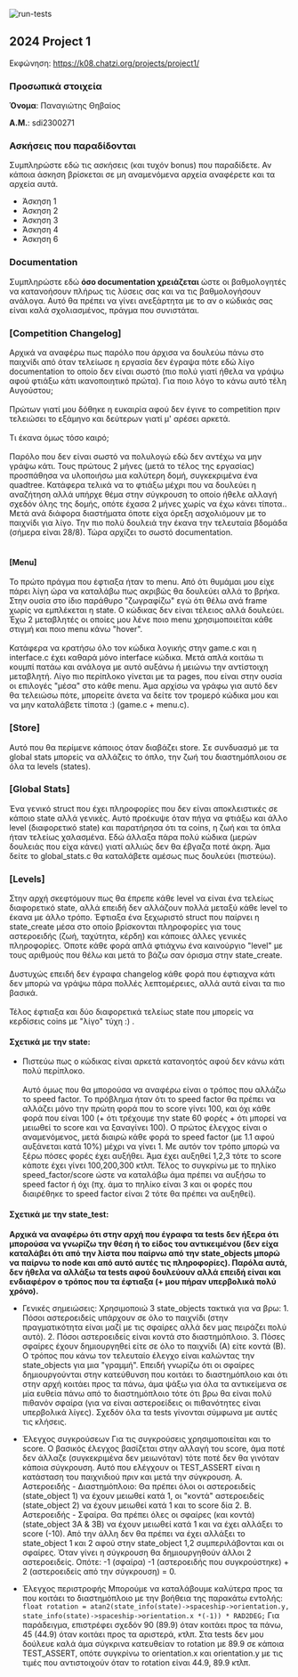 ![run-tests](../../workflows/run-tests/badge.svg)

## 2024 Project 1

Εκφώνηση: https://k08.chatzi.org/projects/project1/


### Προσωπικά στοιχεία

__Όνομα__: Παναγιώτης Θηβαίος

__Α.Μ.__: sdi2300271

### Ασκήσεις που παραδίδονται

Συμπληρώστε εδώ τις ασκήσεις (και τυχόν bonus) που παραδίδετε. Αν κάποια άσκηση
βρίσκεται σε μη αναμενόμενα αρχεία αναφέρετε και τα αρχεία αυτά.

- Άσκηση 1
- Άσκηση 2
- Άσκηση 3
- Άσκηση 4
- Άσκηση 6

### Documentation

Συμπληρώστε εδώ __όσο documentation χρειάζεται__ ώστε οι βαθμολογητές να
κατανοήσουν πλήρως τις λύσεις σας και να τις βαθμολογήσουν ανάλογα. Αυτό θα
πρέπει να γίνει ανεξάρτητα με το αν ο κώδικάς σας είναι καλά σχολιασμένος,
πράγμα που συνιστάται.

### [Competition Changelog]
Αρχικά να αναφέρω πως παρόλο που άρχισα να δουλεύω πάνω στο παιχνίδι από όταν τελείωσε η εργασία δεν έγραψα πότε εδώ λίγο documentation το οποίο δεν είναι σωστό (πιο πολύ γιατί ήθελα να γράψω αφού φτιάξω κάτι ικανοποιητικό πρώτα).
Για ποιο λόγο το κάνω αυτό τέλη Αυγούστου; <br> </br>
Πρώτων γιατί μου δόθηκε η ευκαιρία αφού δεν έγινε το competition πριν τελειώσει το εξάμηνο και δεύτερων γιατί μ' αρέσει αρκετά. <br> </br>
Τι έκανα όμως τόσο καιρό;<br> </br>
Παρόλο που δεν είναι σωστό να πολυλογώ εδώ δεν αντέχω να μην γράψω κάτι. Τους πρώτους 2 μήνες (μετά το τέλος της εργασίας) προσπάθησα να υλοποιήσω μια καλύτερη δομή, συγκεκριμένα ένα quadtree. Κατάφερα τελικά να το φτιάξω μέχρι που να δουλεύει η αναζήτηση αλλά υπήρχε θέμα στην σύγκρουση το οποίο ήθελε αλλαγή σχεδόν όλης της δομής, οπότε έχασα 2 μήνες χωρίς να έχω κάνει τίποτα.. Μετά ανά διάφορα διαστήματα όποτε είχα όρεξη ασχολιόμουν με το παιχνίδι για λίγο. Την πιο πολύ δουλειά την έκανα την τελευταία βδομάδα (σήμερα είναι 28/8). Τώρα αρχίζει το σωστό documentation. <br> </br>
#### [Menu]
Το πρώτο πράγμα που έφτιαξα ήταν το menu. Από ότι θυμάμαι μου είχε πάρει λίγη ώρα να καταλάβω πως ακριβώς θα δουλεύει αλλά το βρήκα. Στην ουσία στο ίδιο παράθυρο "ζωγραφίζω" εγώ ότι θέλω ανά frame χωρίς να εμπλέκεται η state. Ο κώδικας δεν είναι τέλειος αλλά δουλεύει. Έχω 2 μεταβλητές οι οποίες μου λένε ποιο menu χρησιμοποιείται κάθε στιγμή και ποιο menu κάνω "hover".<br></br>
Κατάφερα να κρατήσω όλο τον κώδικα λογικής στην game.c και η interface.c έχει καθαρά μόνο interface κώδικα. Μετά απλά κοιτάω τι κουμπί πατάω και ανάλογα με αυτό αυξάνω ή μειώνω την αντίστοιχη μεταβλητή. Λίγο πιο περίπλοκο γίνεται με τα pages, που είναι στην ουσία οι επιλογές "μέσα" στο κάθε menu. Άμα αρχίσω να γράφω για αυτό δεν θα τελειώσω πότε, μπορείτε άνετα να δείτε τον τρομερό κώδικα μου και να μην καταλάβετε τίποτα :) (game.c + menu.c).
### [Store]
Αυτό που θα περίμενε κάποιος όταν διαβάζει store. Σε συνδυασμό με τα global stats μπορείς να αλλάζεις το όπλο, την ζωή του διαστημόπλοιου σε όλα τα levels (states).
### [Global Stats]
Ένα γενικό struct που έχει πληροφορίες που δεν είναι αποκλειστικές σε κάποιο state αλλά γενικές. Αυτό προέκυψε όταν πήγα να φτιάξω και άλλο level (διαφορετικό state) και παρατήρησα ότι τα coins, η ζωή και τα όπλα ήταν τελείως χαλασμένα. Εδώ άλλαξα πάρα πολύ κώδικα (μερών δουλειάς που είχα κάνει) γιατί αλλιώς δεν θα έβγαζα ποτέ άκρη. Άμα δείτε το global_stats.c θα καταλάβετε αμέσως πως δουλεύει (πιστεύω).
### [Levels]
Στην αρχή σκεφτόμουν πως θα έπρεπε κάθε level να είναι ένα τελείως διαφορετικό state, αλλά επειδή δεν αλλάζουν πολλά μεταξύ κάθε level το έκανα με άλλο τρόπο. Έφτιαξα ένα ξεχωριστό struct που παίρνει η state_create μέσα στο οποίο βρίσκονται πληροφορίες για τους αστεροειδής (ζωή, ταχύτητα, κέρδη) και κάποιες άλλες γενικές πληροφορίες. Όποτε κάθε φορά απλά φτιάχνω ένα καινούργιο "level" με τους αριθμούς που θέλω και μετά το βάζω σαν όρισμα στην state_create.<br></br>
Δυστυχώς επειδή δεν έγραφα changelog κάθε φορά που έφτιαχνα κάτι δεν μπορώ να γράψω πάρα πολλές λεπτομέρειες, αλλά αυτά είναι τα πιο βασικά.<br></br>Τέλος έφτιαξα και δύο διαφορετικά τελείως state που μπορείς να κερδίσεις coins με "λίγο" τύχη :) .

#### Σχετικά με την state:

- Πιστεύω πως ο κώδικας είναι αρκετά κατανοητός αφού δεν κάνω κάτι πολύ περίπλοκο. <br> </br>
Αυτό όμως που θα μπορούσα να αναφέρω είναι ο τρόπος που αλλάζω το speed factor. Το πρόβλημα ήταν ότι το speed factor θα πρέπει να αλλάζει μόνο την πρώτη φορά που το score γίνει 100, και όχι κάθε φορά που είναι 100 (+ ότι τρέχουμε την state 60 φορές + ότι μπορεί να μειωθεί το score και να ξαναγίνει 100).
Ο πρώτος έλεγχος είναι ο αναμενόμενος, μετά διαιρώ κάθε φορά το speed factor (με 1.1 αφού αυξάνεται κατά 10%) μέχρι να γίνει 1. Με αυτόν τον τρόπο μπορώ να ξέρω πόσες φορές έχει αυξήθει.
Άμα έχει αυξηθεί 1,2,3 τότε το score κάποτε έχει γίνει 100,200,300 κτλπ. Τέλος το συγκρίνω με το πηλίκο speed_factor/score ώστε να καταλάβω άμα πρέπει να αυξήσω το speed factor ή όχι (πχ. άμα το πηλίκο είναι 3 και οι φορές που διαιρέθηκε το speed factor είναι 2 τότε θα πρέπει να αυξηθεί).

#### Σχετικά με την state_test:

**Αρχικά να αναφέρω ότι στην αρχή που έγραφα τα tests δεν ήξερα ότι μπορούσα να γνωρίζω την θέση ή το είδος του αντικειμένου (δεν είχα καταλάβει ότι από την λίστα που παίρνω από την state_objects μπορώ να παίρνω το node και από αυτό αυτές τις πληροφορίες). Παρόλα αυτά, δεν ήθελα να αλλάξω τα tests αφού δουλεύουν αλλά επειδή είναι και ενδιαφέρον ο τρόπος που τα έφτιαξα (+ μου πήραν υπερβολικά πολύ χρόνο).**


- Γενικές σημειώσεις:
Χρησιμοποιώ 3 state_objects τακτικά για να βρω: 1. Πόσοι αστεροειδείς υπάρχουν σε όλο το παιχνίδι (στην πραγματικότητα είναι μαζί με τις σφαίρες αλλά δεν μας πειράζει πολύ αυτό). 2. Πόσοι αστεροειδείς είναι κοντά στο διαστημόπλοιο. 3. Πόσες σφαίρες έχουν δημιουργηθεί είτε σε όλο το παιχνίδι (Α) είτε κοντά (Β).
Ο τρόπος που κάνω τον τελευταίο έλεγχο είναι καλώντας την state_objects για μια "γραμμή". Επειδή γνωρίζω ότι οι σφαίρες δημιουργούνται στην κατεύθυνση που κοιτάει το διαστημόπλοιο και ότι στην αρχή κοιτάει προς τα πάνω, άμα ψάξω για όλα τα αντικείμενα σε μία ευθεία πάνω από το διαστημόπλοιο τότε ότι βρω θα είναι πολύ πιθανόν σφαίρα (για να είναι αστεροείδεις οι πιθανότητες είναι υπερβολικά λίγες). Σχεδόν όλα τα tests γίνονται σύμφωνα με αυτές τις κλήσεις.


- Έλεγχος συγκρούσεων
Για τις συγκρούσεις χρησιμοποιείται και το score. Ο βασικός έλεγχος βασίζεται στην αλλαγή του score, άμα ποτέ δεν άλλαζε (συγκεκριμένα δεν μειωνόταν) τότε ποτέ δεν θα γινόταν κάποια σύγκρουση. Αυτό που ελέγχουν οι TEST_ASSERT είναι η κατάσταση του παιχνιδιού πριν και μετά την σύγκρουση.
Α. Αστεροειδής - Διαστημόπλοιο: Θα πρέπει όλοι οι αστεροειδείς (state_object 1) να έχουν μειωθεί κατά 1, οι "κοντά" αστεροειδείς (state_object 2) να έχουν μειωθεί κατά 1 και το score δία 2.
Β. Αστεροειδής - Σφαίρα. Θα πρέπει όλες οι σφαίρες (και κοντά) (state_object 3Α & 3Β) να έχουν μειωθεί κατά 1 και να έχει αλλάξει το score (-10). Από την άλλη δεν θα πρέπει να έχει αλλάξει το state_object 1 και 2 αφού στην state_object 1,2 συμπεριλάβονται και οι σφαίρες. Όταν γίνει η σύγκρουση θα δημιουργηθούν άλλοι 2 αστεροειδείς. Οπότε: -1 (σφαίρα) -1 (αστεροειδής που συγκρούστηκε) + 2 (αστεροειδείς από την σύγκρουση) = 0.

- Έλεγχος περιστροφής
Μπορούμε να καταλάβουμε καλύτερα προς τα που κοιτάει το διαστημόπλοιο με την βοήθεια της παρακάτω εντολής: 
```float rotation = atan2(state_info(state)->spaceship->orientation.y, state_info(state)->spaceship->orientation.x *(-1)) * RAD2DEG;```
Για παράδειγμα, επιστρέφει σχεδόν 90 (89.9) όταν κοιτάει προς τα πάνω, 45 (44.9) όταν κοιτάει προς τα αριστερά, κτλπ. Στα tests δεν μου δούλευε καλά άμα σύγκρινα κατευθείαν το rotation με 89.9 σε κάποια TEST_ASSERT, οπότε συγκρίνω το orientation.x και orientation.y με τις τιμές που αντιστοιχούν όταν το rotation είναι 44.9, 89.9 κτλπ.